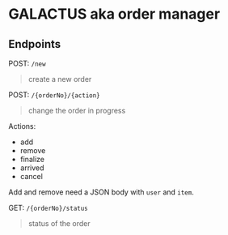 # GALACTUS aka order manager

## Endpoints

POST: `/new`
> create a new order

POST: `/{orderNo}/{action}`
> change the order in progress

Actions:
- add
- remove
- finalize
- arrived
- cancel

Add and remove need a JSON body with `user` and `item`.

GET: `/{orderNo}/status`
> status of the order


